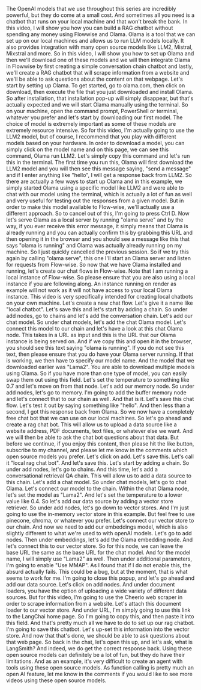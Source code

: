 The OpenAI models that we use throughout
this series are incredibly powerful, but
they do come at a small cost.
And sometimes all you need is a chatbot
that runs on your local machine and that
won't break the bank.
In this video, I will show you how you
can build a RAG chatbot without spending
any money using Flowwise and Olama.
Olama is a tool that we can set up on our
local machines and allows
us to run LLM models locally.
It also provides integration with many
open source models like
LLM2, Mistral, Mixstral and more.
So in this video, I will show you how to
set up Olama and then we'll
download one of these models
and we will then integrate Olama in
Flowwise by first creating a simple
conversation chain chatbot
and lastly, we'll create a RAG chatbot
that will scrape
information from a website
and we'll be able to ask questions about
the content on that webpage.
Let's start by setting up Olama.
To get started, go to olama.com, then
click on download, then execute the file
that you just
downloaded and install Olama.
So after installation, that installation
pop-up will simply disappear,
but that's actually expected
and we will start Olama
manually using the terminal.
So on your machine, open the command
prompt, PowerShell or
terminal, whatever you prefer
and let's start by
downloading our first model.
The choice of model is extremely
important as some of these models are
extremely resource intensive.
So for this video, I'm actually going to
use the LLM2 model, but of course, I
recommend that you play with different
models based on your hardware.
In order to download a model, you can
simply click on the model name and on
this page, we can see
this command, Olama run LLM2.
Let's simply copy this command and let's
run this in the terminal.
The first time you run this, Olama will
first download the LLM2 model and you
will then see this
message saying, "send a message"
and if I enter anything like "hello", I
will get a response back from LLM2.
So there are actually a few ways to start
up Olama and in this example, we simply
started Olama using a
specific model like LLM2
and were able to chat with our model
using the terminal, which is
actually a lot of fun as well
and very useful for testing out the
responses from a given model.
But in order to make this model available
to Flow-wise, we'll
actually use a different approach.
So to cancel out of this,
I'm going to press Ctrl D.
Now let's serve Olama as a local server
by running "olama serve"
and by the way, if you ever receive this
error message, it simply means
that Olama is already running
and you can actually confirm this by
grabbing this URL and then
opening it in the browser
and you should see a message like this
that says "olama is running"
and Olama was actually
already running on my machine.
So I just quickly
cancelled the previous session.
So if we try this again by calling "olama
serve", this one I'll
start an Olama server
and listen for requests from Flow-wise.
So now that we have Olama installed and
running, let's create our
chat flows in Flow-wise.
Note that I am running a
local instance of Flow-wise.
So please ensure that you are also using
a local instance if
you are following along.
An instance running on render as example
will not work as it will not have access
to your local Olama instance.
This video is very specifically intended
for creating local
chatbots on your own machine.
Let's create a new chat flow.
Let's give it a name
like "local chatbot".
Let's save this and let's
start by adding a chain.
So under add nodes, go to chains and
let's add the conversation chain.
Let's add our chat model.
So under chat models,
let's add the chat Olama model.
Let's connect this model to our chain and
let's have a look at
this chat Olama node.
This takes in a URL as input and this is
the URL that our Olama
instance is being served on.
And if we copy this and open it in the
browser, you should see this
text saying "olama is running".
If you do not see this text, then please
ensure that you do have
your Olama server running.
If that is working, we then have to
specify our model name.
And the model that we
downloaded earlier was "Lama2".
You are able to download
multiple models using Olama.
So if you have more than one type of
model, you can easily swap
them out using this field.
Let's set the temperature to something
like 0.7 and let's
move on from that node.
Let's add our memory node.
So under add nodes, let's go to memory.
I'm going to add the buffer memory node
and let's connect that
to our chain as well.
And that is it.
Let's save this chat flow.
Let's test it out by
saying something like "hello".
And then less than a second, I got this
response back from Olama.
So we now have a completely free chat bot
that we can use on our local machines.
So let's go ahead and
create a rag chat bot.
This will allow us to upload a data
source like a website address, PDF
documents, text files,
or whatever else we want.
And we will then be able to ask the chat
bot questions about that data.
But before we continue, if you enjoy this
content, then please hit the like button,
subscribe to my channel, and please let
me know in the comments which
open source models you prefer.
Let's click on add.
Let's save this.
Let's call it "local rag chat bot".
And let's save this.
Let's start by adding a chain.
So under add nodes, let's go to chains.
And this time, let's add a
conversational retrieval QA chain.
This will allow us to add a
data source to this chain.
Let's add a chat model.
So under chat models,
let's go to chat Olama.
Let's connect our model to the chain.
Within the chat Olama node,
let's set the model as "Lama2".
And let's set the
temperature to a lower value like 0.4.
So let's add our data source by adding a
vector store retriever.
So under add nodes, let's
go down to vector stores.
And I'm just going to use the in-memory
vector store in this example.
But feel free to use pinecone, chroma, or
whatever you prefer.
Let's connect our
vector store to our chain.
And now we need to add
our embeddings model,
which is also slightly different to what
we're used to with openAI models.
Let's go to add nodes.
Then under embeddings, let's add the
Olama embedding node.
And let's connect
this to our vector store.
So for this node, we
can leave the base URL
the same as the base
URL for the chat model.
And for the model name, I
will simply use "Lama2" as well.
Then under additional parameters, I'm
going to enable "Use MMAP".
As I found that if I do not enable this,
the absurd actually fails.
This could be a bug, but at the moment,
that is what seems to work for me.
I'm going to close this popup, and let's
go ahead and add our data source.
Let's click on add nodes.
And under document loaders, you have the
option of uploading a wide variety of
different data sources.
But for this video, I'm going
to use the Cheerio web scraper
in order to scrape
information from a website.
Let's attach this document
loader to our vector store.
And under URL, I'm simply going to use
this link to the LangChai home page.
So I'm going to copy this, and
then paste it into this field.
And that's pretty much all we have to do
to set up our rag chatbot.
I'm going to save this chatbot.
Let's up-set this
information into the vector store.
And now that that's done, we should be
able to ask questions
about that web page.
So back in the chat, let's open this up,
and let's ask, what is LangSmith?
And indeed, we do get
the correct response back.
Using these open source models can
definitely be a lot of fun, but they do
have their limitations.
And as an example, it's very difficult to
create an agent with tools
using these open source models.
As function calling is
pretty much an open AI feature,
let me know in the comments if you would
like to see more videos
using these open source models.
